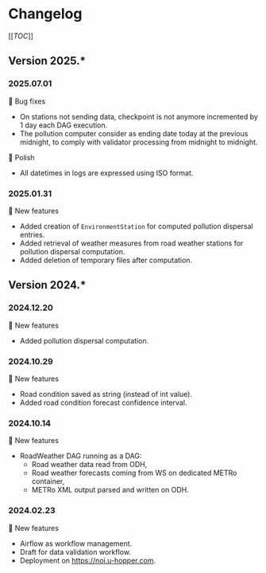 <!--
SPDX-FileCopyrightText: NOI Techpark <digital@noi.bz.it>

SPDX-License-Identifier: CC0-1.0
-->

# Changelog

[[_TOC_]]

## Version 2025.*

### 2025.07.01

:bug: Bug fixes
* On stations not sending data, checkpoint is not anymore incremented by 1 day each DAG execution.
* The pollution computer consider as ending date today at the previous midnight, to comply with validator processing from midnight to midnight.

:nail_care: Polish
* All datetimes in logs are expressed using ISO format.

### 2025.01.31

:rocket: New features
* Added creation of `EnvironmentStation` for computed pollution dispersal entries.
* Added retrieval of weather measures from road weather stations for pollution dispersal computation.
* Added deletion of temporary files after computation.

## Version 2024.*

### 2024.12.20

:rocket: New features
* Added pollution dispersal computation.

### 2024.10.29

:rocket: New features
* Road condition saved as string (instead of int value).
* Added road condition forecast confidence interval.

### 2024.10.14

:rocket: New features
* RoadWeather DAG running as a DAG:
  * Road weather data read from ODH,
  * Road weather forecasts coming from WS on dedicated METRo container,
  * METRo XML output parsed and written on ODH.

### 2024.02.23

:rocket: New features
* Airflow as workflow management.
* Draft for data validation workflow.
* Deployment on https://noi.u-hopper.com.

